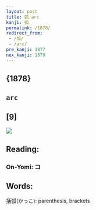 ```yaml
---
layout: post
title: 弧 arc
kanji: 弧
permalink: /1878/
redirect_from:
 - /弧/
 - /arc/
pre_kanji: 1877
nex_kanji: 1879
---
```


## {1878}

## `arc`

## [9]

<div class="stroke"><img src="E5BCA7.png" /></div>

## Reading:

### On-Yomi: コ

## Words:

括弧(かっこ): parenthesis, brackets

